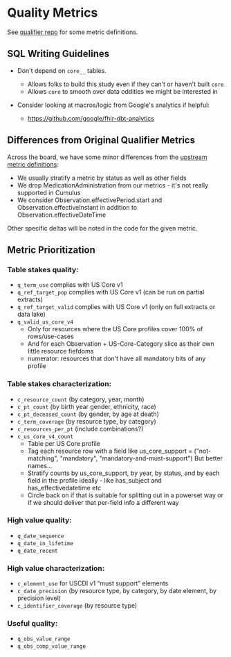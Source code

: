 # Quality Metrics

See [qualifier repo](https://github.com/sync-for-science/qualifier/blob/master/metrics.md)
for some metric definitions.


## SQL Writing Guidelines
- Don't depend on `core__` tables.
  - Allows folks to build this study even if they can't or haven't built `core`
  - Allows `core` to smooth over data oddities we might be interested in

- Consider looking at macros/logic from Google's analytics if helpful:
  - https://github.com/google/fhir-dbt-analytics

## Differences from Original Qualifier Metrics

Across the board, we have some minor differences from the
[upstream metric definitions](https://github.com/sync-for-science/qualifier/blob/master/metrics.md):
- We usually stratify a metric by status as well as other fields
- We drop MedicationAdministration from our metrics - it's not really supported in Cumulus
- We consider Observation.effectivePeriod.start and Observation.effectiveInstant in addition
  to Observation.effectiveDateTime

Other specific deltas will be noted in the code for the given metric.

## Metric Prioritization

### Table stakes quality:
- `q_term_use` complies with US Core v1
- `q_ref_target_pop` complies with US Core v1 (can be run on partial extracts)
- `q_ref_target_valid` complies with US Core v1 (only on full extracts or data lake)
- `q_valid_us_core_v4`
  - Only for resources where the US Core profiles cover 100% of rows/use-cases
  - And for each Observation + US-Core-Category slice as their own little resource fiefdoms
  - numerator: resources that don't have all mandatory bits of any profile

### Table stakes characterization:
- `c_resource_count` (by category, year, month)
- `c_pt_count` (by birth year gender, ethnicity, race)
- `c_pt_deceased_count` (by gender, by age at death)
- `c_term_coverage` (by resource type, by category)
- `c_resources_per_pt` (include combinations?)
- `c_us_core_v4_count`
  - Table per US Core profile
  - Tag each resource row with a field like
    us_core_support = ("not-matching", "mandatory", "mandatory-and-must-support")
    But better names...
  - Stratify counts by us_core_support, by year, by status, and by each field
    in the profile ideally - like has_subject and has_effectivedatetime etc
  - Circle back on if that is suitable for splitting out in a powerset way or if
    we should deliver that per-field info a different way

### High value quality:
- `q_date_sequence`
- `q_date_in_lifetime`
- `q_date_recent`

### High value characterization:
- `c_element_use` for USCDI v1 “must support” elements
- `c_date_precision` (by resource type, by category, by date element, by precision level)
- `c_identifier_coverage` (by resource type)

### Useful quality:
- `q_obs_value_range`
- `q_obs_comp_value_range`
